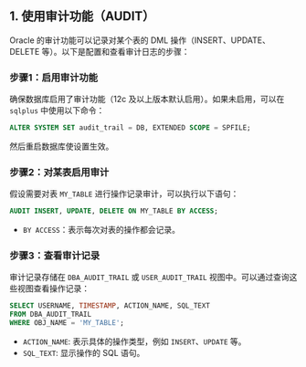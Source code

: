 ## **1. 使用审计功能（AUDIT）**
Oracle 的审计功能可以记录对某个表的 DML 操作（INSERT、UPDATE、DELETE 等）。以下是配置和查看审计日志的步骤：

### **步骤1：启用审计功能**
确保数据库启用了审计功能（12c 及以上版本默认启用）。如果未启用，可以在 `sqlplus` 中使用以下命令：
```sql
ALTER SYSTEM SET audit_trail = DB, EXTENDED SCOPE = SPFILE;
```
然后重启数据库使设置生效。

### **步骤2：对某表启用审计**
假设需要对表 `MY_TABLE` 进行操作记录审计，可以执行以下语句：
```sql
AUDIT INSERT, UPDATE, DELETE ON MY_TABLE BY ACCESS;
```
- `BY ACCESS`：表示每次对表的操作都会记录。

### **步骤3：查看审计记录**
审计记录存储在 `DBA_AUDIT_TRAIL` 或 `USER_AUDIT_TRAIL` 视图中。可以通过查询这些视图查看操作记录：
```sql
SELECT USERNAME, TIMESTAMP, ACTION_NAME, SQL_TEXT
FROM DBA_AUDIT_TRAIL
WHERE OBJ_NAME = 'MY_TABLE';
```
- `ACTION_NAME`: 表示具体的操作类型，例如 `INSERT`、`UPDATE` 等。
- `SQL_TEXT`: 显示操作的 SQL 语句。
